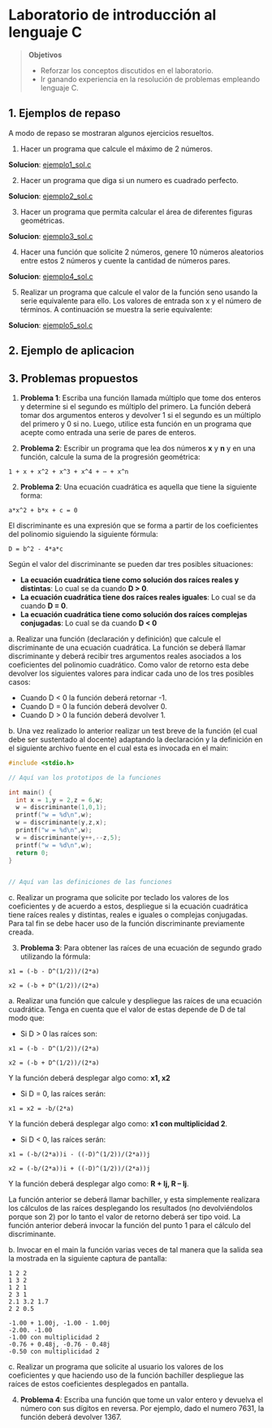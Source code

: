 # Laboratorio de introducción al lenguaje C

> **Objetivos**
> * Reforzar los conceptos discutidos en el laboratorio.
> * Ir ganando experiencia en la resolución de problemas empleando lenguaje C.

## 1. Ejemplos de repaso

A modo de repaso se mostraran algunos ejercicios resueltos.

1. Hacer un programa que calcule el máximo de 2 números.

**Solucion**: [ejemplo1_sol.c](ejemplo1_sol.c)

2. Hacer un programa que diga si un numero es cuadrado perfecto.

**Solucion**: [ejemplo2_sol.c](ejemplo1_sol.c)

3. Hacer un programa que permita calcular el área de diferentes figuras geométricas.

**Solucion**: [ejemplo3_sol.c](ejemplo1_sol.c)

4. Hacer una función que solicite 2 números, genere 10 números aleatorios entre estos 2
números y cuente la cantidad de números pares.

**Solucion**: [ejemplo4_sol.c](ejemplo1_sol.c)

5. Realizar un programa que calcule el valor de la función seno usando la serie equivalente para
ello. Los valores de entrada son x y el número de términos. A continuación se muestra la serie
equivalente:

**Solucion**: [ejemplo5_sol.c](ejemplo1_sol.c)

## 2. Ejemplo de aplicacion



## 3. Problemas propuestos

1. **Problema 1**: Escriba una función llamada múltiplo que tome dos enteros y determine si el segundo es múltiplo del primero. La función deberá tomar dos argumentos enteros y devolver 1 si el segundo es un múltiplo del primero y 0 si no. Luego, utilice esta función en un programa que acepte como entrada una serie de pares de enteros.

2. **Problema 2**: Escribir un programa que lea dos números **x** y **n** y en una función, calcule la suma de la progresión geométrica: 

```
1 + x + x^2 + x^3 + x^4 + ⋯ + x^n
```

2. **Problema 2**: Una ecuación cuadrática es aquella que tiene la siguiente forma:

```
a*x^2 + b*x + c = 0
```

El discriminante es una expresión  que se forma a partir de los coeficientes del polinomio siguiendo la siguiente fórmula:

```
D = b^2 - 4*a*c
```

Según el valor del discriminante se pueden dar tres posibles situaciones:
* **La ecuación cuadrática tiene como solución dos raíces reales y distintas**: Lo cual se da cuando **D > 0**.
* **La ecuación cuadrática tiene dos raíces reales iguales**: Lo cual se da cuando **D = 0**.
*	**La ecuación cuadrática tiene como solución dos raíces complejas conjugadas**: Lo cual se da cuando **D < 0**

a. Realizar una función (declaración y definición) que calcule el discriminante de una ecuación cuadrática. La función se deberá llamar discriminante y deberá recibir tres argumentos reales asociados a los coeficientes del polinomio cuadrático. Como valor de retorno esta debe devolver los siguientes valores para indicar cada uno de los tres posibles casos:
* Cuando D < 0 la función deberá retornar -1.
* Cuando D = 0 la función deberá devolver 0.
* Cuando D > 0 la función deberá devolver 1.

b. Una vez realizado lo anterior realizar un test breve de la función (el cual debe ser sustentado al docente) adaptando la declaración y la definición en el siguiente archivo fuente en el cual esta es invocada en el main:

```C
#include <stdio.h>

// Aquí van los prototipos de la funciones

int main() {
  int x = 1,y = 2,z = 6,w;
  w = discriminante(1,0,1);
  printf("w = %d\n",w);
  w = discriminante(y,z,x);
  printf("w = %d\n",w);
  w = discriminante(y++,--z,5);
  printf("w = %d\n",w);
  return 0;
}


// Aquí van las definiciones de las funciones 

```

c. Realizar un programa que solicite por teclado los valores de los coeficientes y de acuerdo a estos, despliegue si la ecuación cuadrática tiene raíces reales y distintas, reales e iguales o complejas conjugadas. Para tal fin se debe hacer uso de la función discriminante previamente creada.

3. **Problema 3**: Para obtener las raíces de una ecuación de segundo grado utilizando la fórmula:

```
x1 = (-b - D^(1/2))/(2*a)

x2 = (-b + D^(1/2))/(2*a)
```

a. Realizar una función que calcule y despliegue las raíces de una ecuación cuadrática. Tenga en cuenta que el valor de estas depende de D de tal modo que:
* Si D > 0 las raíces son: 

```
x1 = (-b - D^(1/2))/(2*a)

x2 = (-b + D^(1/2))/(2*a)
```

Y la función deberá desplegar algo como: **x1, x2**

* Si D = 0, las raíces serán: 

```
x1 = x2 = -b/(2*a)
```

Y la función deberá desplegar algo como: **x1 con multiplicidad 2**.

* Si D < 0, las raíces serán: 

```
x1 = (-b/(2*a))i - ((-D)^(1/2))/(2*a))j

x2 = (-b/(2*a))i + ((-D)^(1/2))/(2*a))j
```

Y la función deberá desplegar algo como: **R + Ij, R – Ij**.

La función anterior se deberá llamar bachiller, y esta simplemente realizara los cálculos de las raíces desplegando los resultados (no devolviéndolos porque son 2) por lo tanto el valor de retorno deberá ser tipo void. La función anterior deberá invocar la función del punto 1 para el cálculo del discriminante. 

b. Invocar en el main la función varias veces de tal manera que la salida sea la mostrada en la siguiente captura de pantalla:

```
1 2 2
1 3 2
1 2 1
2 3 1
2.1 3.2 1.7 
2 2 0.5

-1.00 + 1.00j, -1.00 - 1.00j  
-2.00. -1.00
-1.00 con multiplicidad 2
-0.76 + 0.48j, -0.76 - 0.48j 
-0.50 con multiplicidad 2
```

c.	Realizar un programa que solicite al usuario los valores de los coeficientes y que haciendo uso de la función bachiller despliegue las raíces de estos coeficientes desplegados en pantalla.

4. **Problema 4**: Escriba una función que tome un valor entero y devuelva el número con sus dígitos en reversa. Por ejemplo, dado el numero 7631, la función deberá devolver 1367.

